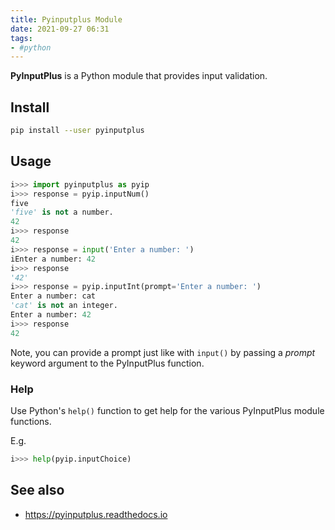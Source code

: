 ```yaml
---
title: Pyinputplus Module
date: 2021-09-27 06:31
tags:
- #python
---
```


**PyInputPlus** is a Python module that provides input validation.

## Install

```bash
pip install --user pyinputplus
```

## Usage

```python
i>>> import pyinputplus as pyip
i>>> response = pyip.inputNum()
five
'five' is not a number.
42
i>>> response
42
i>>> response = input('Enter a number: ')
iEnter a number: 42
i>>> response
'42'
i>>> response = pyip.inputInt(prompt='Enter a number: ')
Enter a number: cat
'cat' is not an integer.
Enter a number: 42
i>>> response
42
```

Note, you can provide a prompt just like with `input()` by passing a _prompt_
keyword argument to the PyInputPlus function.

### Help

Use Python's `help()` function to get help for the various PyInputPlus
module functions.

E.g.

```python
i>>> help(pyip.inputChoice)
```

## See also

* <https://pyinputplus.readthedocs.io>
